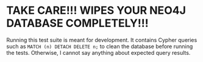 # TAKE CARE!!! WIPES YOUR NEO4J DATABASE COMPLETELY!!!

Running this test suite is meant for development. It contains Cypher queries such as `MATCH (n) DETACH DELETE n;` to clean the database before running the tests. Otherwise, I cannot say anything about expected query results.
